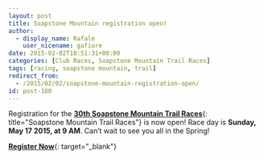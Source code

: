 ```yaml
---
layout: post
title: Soapstone Mountain registration open!
author: 
  - display_name: Rafale
    user_nicename: gafiore
date: 2015-02-02T18:51:31+00:00
categories: [Club Races, Soapstone Mountain Trail Races]
tags: [racing, soapstone mountain, trail]
redirect_from: 
  - /2015/02/02/soapstone-mountain-registration-open/
id: post-180
---
```


Registration for the [**30th Soapstone Mountain Trail Races**]({{site.baseurl}}/club-races/soapstone-mountain-trail-races.html){: title="Soapstone Mountain Trail Races"} is now open! Race day is **Sunday, May 17 2015, at 9 AM**. Can’t wait to see you all in the Spring!

[**Register Now**](https://ultrasignup.com/register.aspx?did=31510){: target="_blank"}

